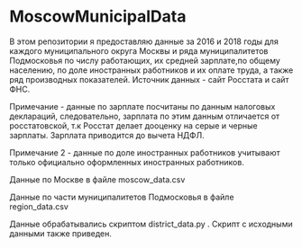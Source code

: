 # MoscowMunicipalData

В этом репозитории я предоставляю данные за 2016 и 2018 годы для каждого муниципального округа Москвы и ряда муниципалитетов Подмосковья по числу работающих, их средней зарплате,по общему населению, по доле иностранных работников и их оплате труда, а также ряд производных показателей. Источник данных - сайт Росстата и сайт ФНС.

Примечание - данные по зарплате посчитаны по данным налоговых деклараций, следовательно, зарплата по этим данным отличается от росстатовской, т.к Росстат делает дооценку на серые и черные зарплаты. Зарплата приводится до вычета НДФЛ.

Примечание 2 - данные по доле иностранных работников учитывают только официально оформленных иностранных работников.

Данные по Москве в файле moscow_data.csv

Данные по части муниципалитетов Подмосковья в файле region_data.csv

Данные обрабатывались скриптом district_data.py . Скрипт с исходными данными также приведен.
